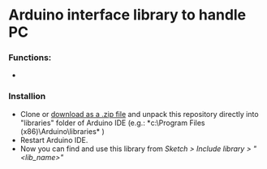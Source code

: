 # Arduino interface library to handle PC

### Functions:
 -



### Installion

- Clone or [download as a .zip file](https://github.com/bbkbarbar/Arduino-DHT-library/archive/master.zip) and unpack this repository directly into  "libraries" folder of Arduino IDE (e.g.: *c:\Program Files (x86)\Arduino\libraries\* )
- Restart Arduino IDE.
- Now you can find and use this library from *Sketch > Include library > "<lib_name>"*
